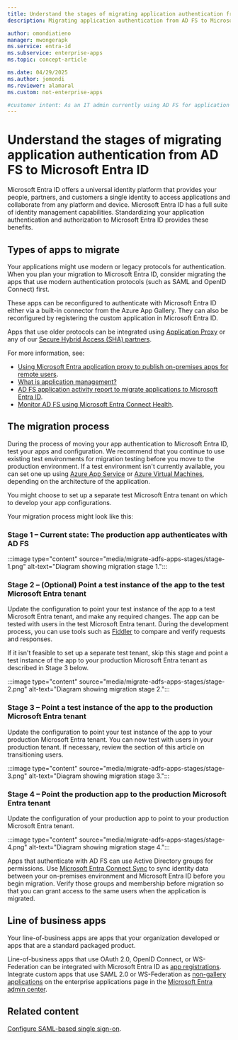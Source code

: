 ```yaml
---
title: Understand the stages of migrating application authentication from AD FS to Microsoft Entra ID
description: Migrating application authentication from AD FS to Microsoft Entra ID in four stages. Plan your move, test configurations, and secure apps.

author: omondiatieno
manager: mwongerapk
ms.service: entra-id
ms.subservice: enterprise-apps
ms.topic: concept-article

ms.date: 04/29/2025
ms.author: jomondi
ms.reviewer: alamaral
ms.custom: not-enterprise-apps

#customer intent: As an IT admin currently using AD FS for application authentication, I want to understand the stages and process of migrating to Microsoft Entra ID, so that I can plan and execute a successful migration and take advantage of the benefits provided by Microsoft Entra ID.
---
```


# Understand the stages of migrating application authentication from AD FS to Microsoft Entra ID

Microsoft Entra ID offers a universal identity platform that provides your people, partners, and customers a single identity to access applications and collaborate from any platform and device. Microsoft Entra ID has a full suite of identity management capabilities. Standardizing your application authentication and authorization to Microsoft Entra ID provides these benefits.

## Types of apps to migrate

Your applications might use modern or legacy protocols for authentication. When you plan your migration to Microsoft Entra ID, consider migrating the apps that use modern authentication protocols (such as SAML and OpenID Connect) first.

These apps can be reconfigured to authenticate with Microsoft Entra ID either via a built-in connector from the Azure App Gallery. They can also be reconfigured by registering the custom application in Microsoft Entra ID.

Apps that use older protocols can be integrated using [Application Proxy](~/identity/app-proxy/overview-what-is-app-proxy.md) or any of our [Secure Hybrid Access (SHA) partners](secure-hybrid-access-integrations.md).

For more information, see:

- [Using Microsoft Entra application proxy to publish on-premises apps for remote users](~/identity/app-proxy/overview-what-is-app-proxy.md).
- [What is application management?](what-is-application-management.md)
- [AD FS application activity report to migrate applications to Microsoft Entra ID](migrate-adfs-application-activity.md).
- [Monitor AD FS using Microsoft Entra Connect Health](~/identity/hybrid/connect/how-to-connect-health-adfs.md).

## The migration process

During the process of moving your app authentication to Microsoft Entra ID, test your apps and configuration. We recommend that you continue to use existing test environments for migration testing before you move to the production environment. If a test environment isn't currently available, you can set one up using [Azure App Service](https://azure.microsoft.com/services/app-service/) or [Azure Virtual Machines](https://azure.microsoft.com/free/virtual-machines/search/?OCID=AID2000128_SEM_lHAVAxZC&MarinID=lHAVAxZC_79233574796345_azure%20virtual%20machines_be_c__1267736956991399_kwd-79233582895903%3Aloc-190&lnkd=Bing_Azure_Brand&msclkid=df6ac75ba7b612854c4299397f6ab5b0&ef_id=XmAptQAAAJXRb3S4%3A20200306231230%3As&dclid=CjkKEQiAhojzBRDg5ZfomsvdiaABEiQABCU7XjfdCUtsl-Abe1RAtAT35kOyI5YKzpxRD6eJS2NM97zw_wcB), depending on the architecture of the application.

You might choose to set up a separate test Microsoft Entra tenant on which to develop your app configurations.

Your migration process might look like this:

### Stage 1 – Current state: The production app authenticates with AD FS

:::image type="content" source="media/migrate-adfs-apps-stages/stage-1.png" alt-text="Diagram showing migration stage 1.":::

### Stage 2 – (Optional) Point a test instance of the app to the test Microsoft Entra tenant

Update the configuration to point your test instance of the app to a test Microsoft Entra tenant, and make any required changes. The app can be tested with users in the test Microsoft Entra tenant. During the development process, you can use tools such as [Fiddler](https://www.telerik.com/fiddler) to compare and verify requests and responses.

If it isn't feasible to set up a separate test tenant, skip this stage and point a test instance of the app to your production Microsoft Entra tenant as described in Stage 3 below.

:::image type="content" source="media/migrate-adfs-apps-stages/stage-2.png" alt-text="Diagram showing migration stage 2.":::

### Stage 3 – Point a test instance of the app to the production Microsoft Entra tenant

Update the configuration to point your test instance of the app to your production Microsoft Entra tenant. You can now test with users in your production tenant. If necessary, review the section of this article on transitioning users.

:::image type="content" source="media/migrate-adfs-apps-stages/stage-3.png" alt-text="Diagram showing migration stage 3.":::

### Stage 4 – Point the production app to the production Microsoft Entra tenant

Update the configuration of your production app to point to your production Microsoft Entra tenant.

:::image type="content" source="media/migrate-adfs-apps-stages/stage-4.png" alt-text="Diagram showing migration stage 4.":::

 Apps that authenticate with AD FS can use Active Directory groups for permissions. Use [Microsoft Entra Connect Sync](~/identity/hybrid/connect/how-to-connect-sync-whatis.md) to sync identity data between your on-premises environment and Microsoft Entra ID before you begin migration. Verify those groups and membership before migration so that you can grant access to the same users when the application is migrated.

## Line of business apps

Your line-of-business apps are apps that your organization developed or apps that are a standard packaged product.

Line-of-business apps that use OAuth 2.0, OpenID Connect, or WS-Federation can be integrated with Microsoft Entra ID as [app registrations](~/identity-platform/quickstart-register-app.md). Integrate custom apps that use SAML 2.0 or WS-Federation as [non-gallery applications](add-application-portal.md) on the enterprise applications page in the [Microsoft Entra admin center](https://entra.microsoft.com/#home).

## Related content

[Configure SAML-based single sign-on](migrate-adfs-saml-based-sso.md).
